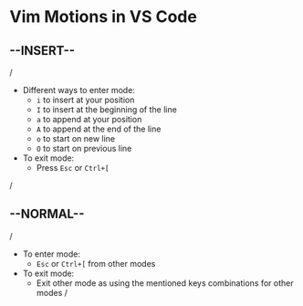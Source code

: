 # Vim Motions in VS Code

--INSERT--
-
/

- Different ways to enter mode:
  - `i` to insert at your position
  - `I` to insert at the beginning of the line
  - `a` to append at your position
  - `A` to append at the end of the line
  - `o` to start on new line
  - `O` to start on previous line 
- To exit mode:
  - Press `Esc` or `Ctrl+[`

/

--NORMAL--
-

/
- To enter mode:
  - `Esc` or `Ctrl+[` from other modes
- To exit mode:
  - Exit other mode as using the mentioned keys combinations for other modes
/

